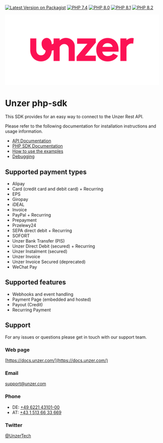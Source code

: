 [![Latest Version on Packagist](https://img.shields.io/packagist/v/unzerdev/php-sdk.svg?style=flat-square)](https://packagist.org/packages/unzerdev/php-sdk)
[![PHP 7.4](https://img.shields.io/badge/php-7.4-blue.svg)](http://www.php.net)
[![PHP 8.0](https://img.shields.io/badge/php-8.0-blue.svg)](http://www.php.net)
[![PHP 8.1](https://img.shields.io/badge/php-8.1-blue.svg)](http://www.php.net)
[![PHP 8.2](https://img.shields.io/badge/php-8.2-blue.svg)](http://www.php.net)

![Logo](unzer_logo.svg)

# Unzer php-sdk
This SDK provides for an easy way to connect to the Unzer Rest API.

Please refer to the following documentation for installation instructions and usage information.

*   [API Documentation](https://docs.unzer.com)
*   [PHP SDK Documentation](https://docs.unzer.com/server-side-integration/php-sdk-integration)
*   [How to use the examples](https://docs.unzer.com/server-side-integration/php-sdk-integration/php-example-implementation)
*   [Debugging](https://docs.unzer.com/server-side-integration/php-sdk-integration/php-error-handling/#debug-log)

## Supported payment types
*   Alipay
*   Card (credit card and debit card) + Recurring
*   EPS
*   Giropay
*   iDEAL
*   Invoice
*   PayPal + Recurring
*   Prepayment
*   Przelewy24
*   SEPA direct debit + Recurring
*   SOFORT
*   Unzer Bank Transfer (PIS)
*   Unzer Direct Debit (secured) + Recurring
*   Unzer Instalment (secured)
*   Unzer Invoice
*   Unzer Invoice Secured (deprecated)
*   WeChat Pay

## Supported features
*   Webhooks and event handling
*   Payment Page (embedded and hosted)
*   Payout (Credit)
*   Recurring Payment

## Support
For any issues or questions please get in touch with our support team.

### Web page
[https://docs.unzer.com/](https://docs.unzer.com/)

### Email
[support@unzer.com](mailto:support@unzer.com)

### Phone
* DE: [+49 6221 43101-00](tel:+4962214310100)
* AT: [+43 1 513 66 33 669](tel:+4315136633669)

### Twitter
[@UnzerTech](https://twitter.com/UnzerTech)

